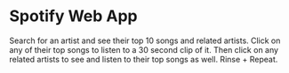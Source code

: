 # Spotify Web App
Search for an artist and see their top 10 songs and related artists. 
Click on any of their top songs to listen to a 30 second clip of it. 
Then click on any related artists to see and listen to their top songs as well. 
Rinse + Repeat.
